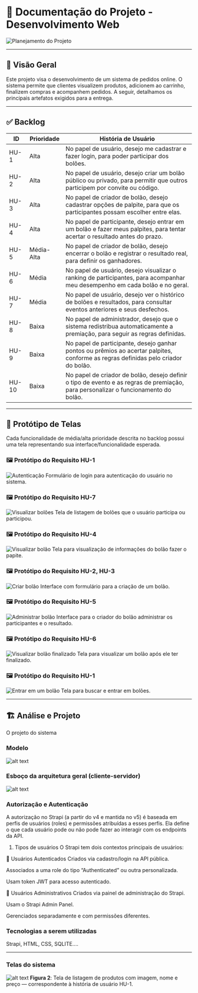 # 📘 Documentação do Projeto - Desenvolvimento Web

![Planejamento do Projeto](./PMC.png)

---

## 🧾 Visão Geral

Este projeto visa o desenvolvimento de um sistema de pedidos online. O sistema permite que clientes visualizem produtos, adicionem ao carrinho, finalizem compras e acompanhem pedidos. A seguir, detalhamos os principais artefatos exigidos para a entrega.

---

## ✅ Backlog



| ID    | Prioridade   | História de Usuário                                                                                                                     |
|-------|--------------|------------------------------------------------------------------------------------------------------------------------------------------|
| HU-1  | Alta         | No papel de usuário, desejo me cadastrar e fazer login, para poder participar dos bolões.                                               |
| HU-2  | Alta         | No papel de usuário, desejo criar um bolão público ou privado, para permitir que outros participem por convite ou código.               |
| HU-3  | Alta         | No papel de criador de bolão, desejo cadastrar opções de palpite, para que os participantes possam escolher entre elas.                 |
| HU-4  | Alta         | No papel de participante, desejo entrar em um bolão e fazer meus palpites, para tentar acertar o resultado antes do prazo.              |
| HU-5  | Média-Alta   | No papel de criador de bolão, desejo encerrar o bolão e registrar o resultado real, para definir os ganhadores.                         |
| HU-6  | Média        | No papel de usuário, desejo visualizar o ranking de participantes, para acompanhar meu desempenho em cada bolão e no geral.             |
| HU-7  | Média        | No papel de usuário, desejo ver o histórico de bolões e resultados, para consultar eventos anteriores e seus desfechos.                 |
| HU-8  | Baixa        | No papel de administrador, desejo que o sistema redistribua automaticamente a premiação, para seguir as regras definidas.               |
| HU-9  | Baixa        | No papel de participante, desejo ganhar pontos ou prêmios ao acertar palpites, conforme as regras definidas pelo criador do bolão.       |
| HU-10 | Baixa        | No papel de criador de bolão, desejo definir o tipo de evento e as regras de premiação, para personalizar o funcionamento do bolão.     |


---

## 🎨 Protótipo de Telas

Cada funcionalidade de média/alta prioridade descrita no backlog possui uma tela representando sua interface/funcionalidade esperada.

### 🖼️ Protótipo do Requisito HU-1

![Autenticação](./Login.png)
Formulário de login para autenticação do usuário no sistema.

### 🖼️ Protótipo do Requisito HU-7

![Visualizar bolões](./meus_boloes.png)
Tela de listagem de bolões que o usuário participa ou participou.

### 🖼️ Protótipo do Requisito HU-4

![Visualizar bolão](./visualizar_bolao_em_andamento.png)
Tela para visualização de informações do bolão fazer o papite.

### 🖼️ Protótipo do Requisito HU-2, HU-3

![Criar bolão](./criar_bolao.png)
Interface com formulário para a criação de um bolão.

### 🖼️ Protótipo do Requisito HU-5

![Administrar bolão](./administrar_bolao.png)
Interface para o criador do bolão administrar os participantes e o resultado.

### 🖼️ Protótipo do Requisito HU-6

![Visualizar bolão finalizado](./visualizar_boloes_finalizados.png)
Tela para visualizar um bolão após ele ter finalizado.


### 🖼️ Protótipo do Requisito HU-1

![Entrar em um bolão](./entrar_bolao.png)
Tela para buscar e entrar em bolões.


---

## 🏗 Análise e Projeto 

O projeto  do sistema 

### Modelo 

![alt text](image-1.png)

### Esboço da arquitetura geral (cliente-servidor)


![alt text](image.png)


### Autorização  e Autenticação 
A autorização no Strapi (a partir do v4 e mantida no v5) é baseada em perfis de usuários (roles) e permissões atribuídas a esses perfis. Ela define o que cada usuário pode ou não pode fazer ao interagir com os endpoints da API.

1. Tipos de usuários
O Strapi tem dois contextos principais de usuários:

🔹 Usuários Autenticados
Criados via cadastro/login na API pública.

Associados a uma role do tipo “Authenticated” ou outra personalizada.

Usam token JWT para acesso autenticado.

🔸 Usuários Administrativos
Criados via painel de administração do Strapi.

Usam o Strapi Admin Panel.

Gerenciados separadamente e com permissões diferentes.


### Tecnologias a serem utilizadas 
Strapi, HTML, CSS, SQLITE....

---

### Telas do sistema

![alt text](tela1-1.png)
**Figura 2**: Tela de listagem de produtos com imagem, nome e preço — correspondente à história de usuário HU-1.


